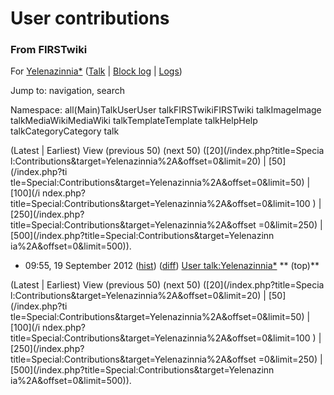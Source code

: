 

# User contributions

### From FIRSTwiki

For [Yelenazinnia*](/index.php?title=User:Yelenazinnia%2A&action=edit
"User:Yelenazinnia*" ) ([Talk](User_talk:Yelenazinnia%2A "User
talk:Yelenazinnia*" ) | [Block
log](/index.php?title=Special:Log&type=block&page=User:Yelenazinnia%2A
"Special:Log" ) | [Logs](/index.php?title=Special:Log&user=Yelenazinnia%2A
"Special:Log" ))

Jump to: navigation, search

Namespace:  all(Main)TalkUserUser talkFIRSTwikiFIRSTwiki talkImageImage
talkMediaWikiMediaWiki talkTemplateTemplate talkHelpHelp talkCategoryCategory
talk

(Latest | Earliest) View (previous 50) (next 50) ([20](/index.php?title=Specia
l:Contributions&target=Yelenazinnia%2A&offset=0&limit=20) | [50](/index.php?ti
tle=Special:Contributions&target=Yelenazinnia%2A&offset=0&limit=50) | [100](/i
ndex.php?title=Special:Contributions&target=Yelenazinnia%2A&offset=0&limit=100
) | [250](/index.php?title=Special:Contributions&target=Yelenazinnia%2A&offset
=0&limit=250) | [500](/index.php?title=Special:Contributions&target=Yelenazinn
ia%2A&offset=0&limit=500)).

  * 09:55, 19 September 2012 ([hist](/index.php?title=User_talk:Yelenazinnia%2A&action=history "User talk:Yelenazinnia*" )) ([diff](/index.php?title=User_talk:Yelenazinnia%2A&diff=prev&oldid=751915 "User talk:Yelenazinnia*" )) [User talk:Yelenazinnia*](User_talk:Yelenazinnia%2A "User talk:Yelenazinnia*" ) ** (top)**

(Latest | Earliest) View (previous 50) (next 50) ([20](/index.php?title=Specia
l:Contributions&target=Yelenazinnia%2A&offset=0&limit=20) | [50](/index.php?ti
tle=Special:Contributions&target=Yelenazinnia%2A&offset=0&limit=50) | [100](/i
ndex.php?title=Special:Contributions&target=Yelenazinnia%2A&offset=0&limit=100
) | [250](/index.php?title=Special:Contributions&target=Yelenazinnia%2A&offset
=0&limit=250) | [500](/index.php?title=Special:Contributions&target=Yelenazinn
ia%2A&offset=0&limit=500)).

